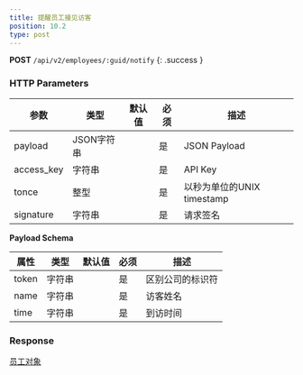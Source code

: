```yaml
---
title: 提醒员工接见访客
position: 10.2
type: post
---
```


**POST** `/api/v2/employees/:guid/notify`
{: .success }



### HTTP Parameters

参数       | 类型       | 默认值 | 必须 | 描述
-----------|------------|--------|------|----------------------------|
payload    | JSON字符串 |        | 是   | JSON Payload
access_key | 字符串     |        | 是   | API Key
tonce      | 整型       |        | 是   | 以秒为单位的UNIX timestamp
signature  | 字符串     |        | 是   | 请求签名

**Payload Schema**

属性  | 类型   | 默认值 | 必须 | 描述
------|--------|--------|------|-------------------|
token | 字符串 |        | 是   | 区别公司的标识符
name  | 字符串 |        | 是   | 访客姓名
time  | 字符串 |        | 是   | 到访时间

### Response

[员工对象](#objectemployee)